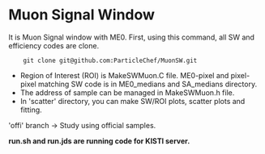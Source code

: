 Muon Signal Window
==================

It is Muon Signal window with ME0.
First, using this command, all SW and efficiency codes are clone.
```
	git clone git@github.com:ParticleChef/MuonSW.git
```

+ Region of Interest (ROI) is MakeSWMuon.C file. ME0-pixel and pixel-pixel matching SW code is in ME0\_medians and SA\_medians directory.
+ The address of sample can be managed in MakeSWMuon.h file.
+ In 'scatter' directory, you can make SW/ROI plots, scatter plots and fitting.

'offi' branch -> Study using official samples.

__run.sh and run.jds are running code for KISTI server.__

